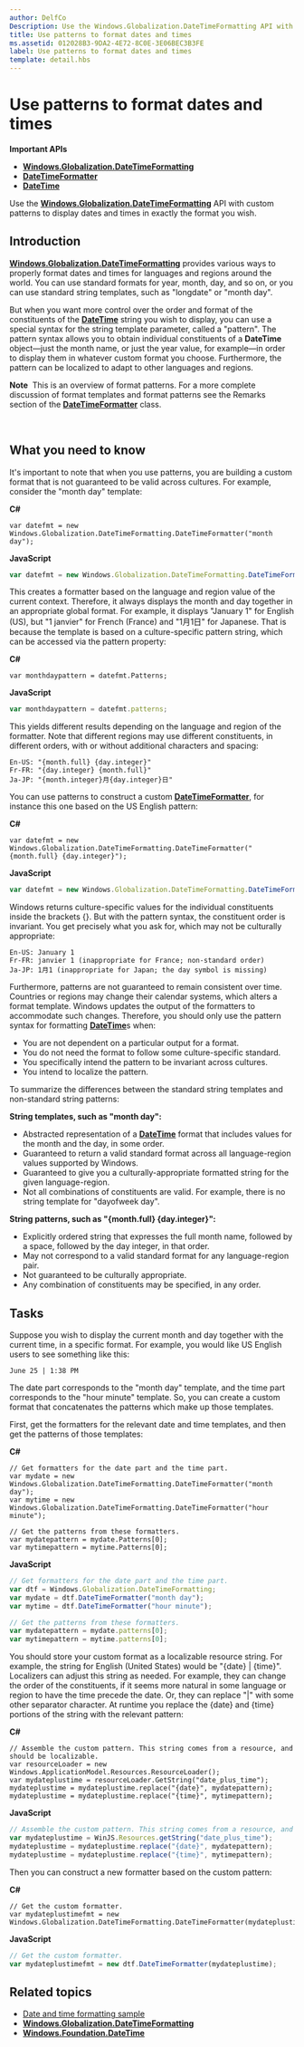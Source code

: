 ```yaml
---
author: DelfCo
Description: Use the Windows.Globalization.DateTimeFormatting API with custom patterns to display dates and times in exactly the format you wish.
title: Use patterns to format dates and times
ms.assetid: 012028B3-9DA2-4E72-8C0E-3E06BEC3B3FE
label: Use patterns to format dates and times
template: detail.hbs
---
```


# Use patterns to format dates and times





**Important APIs**

-   [**Windows.Globalization.DateTimeFormatting**](https://msdn.microsoft.com/library/windows/apps/br206859)
-   [**DateTimeFormatter**](https://msdn.microsoft.com/library/windows/apps/br206828)
-   [**DateTime**](https://msdn.microsoft.com/library/windows/apps/br206576)

Use the [**Windows.Globalization.DateTimeFormatting**](https://msdn.microsoft.com/library/windows/apps/br206859) API with custom patterns to display dates and times in exactly the format you wish.

## <span id="Introduction"></span><span id="introduction"></span><span id="INTRODUCTION"></span>Introduction


[**Windows.Globalization.DateTimeFormatting**](https://msdn.microsoft.com/library/windows/apps/br206859) provides various ways to properly format dates and times for languages and regions around the world. You can use standard formats for year, month, day, and so on, or you can use standard string templates, such as "longdate" or "month day".

But when you want more control over the order and format of the constituents of the [**DateTime**](https://msdn.microsoft.com/library/windows/apps/br206576) string you wish to display, you can use a special syntax for the string template parameter, called a "pattern". The pattern syntax allows you to obtain individual constituents of a **DateTime** object—just the month name, or just the year value, for example—in order to display them in whatever custom format you choose. Furthermore, the pattern can be localized to adapt to other languages and regions.

**Note**  This is an overview of format patterns. For a more complete discussion of format templates and format patterns see the Remarks section of the [**DateTimeFormatter**](https://msdn.microsoft.com/library/windows/apps/br206828) class.

 

## <span id="What_you_need_to_know"></span><span id="what_you_need_to_know"></span><span id="WHAT_YOU_NEED_TO_KNOW"></span>What you need to know


It's important to note that when you use patterns, you are building a custom format that is not guaranteed to be valid across cultures. For example, consider the "month day" template:

**C#**
```CSharp
var datefmt = new Windows.Globalization.DateTimeFormatting.DateTimeFormatter("month day");
```
**JavaScript**
```JavaScript
var datefmt = new Windows.Globalization.DateTimeFormatting.DateTimeFormatter("month day");
```

This creates a formatter based on the language and region value of the current context. Therefore, it always displays the month and day together in an appropriate global format. For example, it displays "January 1" for English (US), but "1 janvier" for French (France) and "1月1日" for Japanese. That is because the template is based on a culture-specific pattern string, which can be accessed via the pattern property:

**C#**
```CSharp
var monthdaypattern = datefmt.Patterns;
```
**JavaScript**
```JavaScript
var monthdaypattern = datefmt.patterns;
```

This yields different results depending on the language and region of the formatter. Note that different regions may use different constituents, in different orders, with or without additional characters and spacing:

``` syntax
En-US: "{month.full} {day.integer}"
Fr-FR: "{day.integer} {month.full}"
Ja-JP: "{month.integer}月{day.integer}日"
```

You can use patterns to construct a custom [**DateTimeFormatter**](https://msdn.microsoft.com/library/windows/apps/br206828), for instance this one based on the US English pattern:

**C#**
```CSharp
var datefmt = new Windows.Globalization.DateTimeFormatting.DateTimeFormatter("{month.full} {day.integer}");
```
**JavaScript**
```JavaScript
var datefmt = new Windows.Globalization.DateTimeFormatting.DateTimeFormatter("{month.full} {day.integer}");
```

Windows returns culture-specific values for the individual constituents inside the brackets {}. But with the pattern syntax, the constituent order is invariant. You get precisely what you ask for, which may not be culturally appropriate:

``` syntax
En-US: January 1
Fr-FR: janvier 1 (inappropriate for France; non-standard order)
Ja-JP: 1月1 (inappropriate for Japan; the day symbol is missing)
```

Furthermore, patterns are not guaranteed to remain consistent over time. Countries or regions may change their calendar systems, which alters a format template. Windows updates the output of the formatters to accommodate such changes. Therefore, you should only use the pattern syntax for formatting [**DateTime**](https://msdn.microsoft.com/library/windows/apps/br206576)s when:

-   You are not dependent on a particular output for a format.
-   You do not need the format to follow some culture-specific standard.
-   You specifically intend the pattern to be invariant across cultures.
-   You intend to localize the pattern.

To summarize the differences between the standard string templates and non-standard string patterns:

**String templates, such as "month day":**

-   Abstracted representation of a [**DateTime**](https://msdn.microsoft.com/library/windows/apps/br206576) format that includes values for the month and the day, in some order.
-   Guaranteed to return a valid standard format across all language-region values supported by Windows.
-   Guaranteed to give you a culturally-appropriate formatted string for the given language-region.
-   Not all combinations of constituents are valid. For example, there is no string template for "dayofweek day".

**String patterns, such as "{month.full} {day.integer}":**

-   Explicitly ordered string that expresses the full month name, followed by a space, followed by the day integer, in that order.
-   May not correspond to a valid standard format for any language-region pair.
-   Not guaranteed to be culturally appropriate.
-   Any combination of constituents may be specified, in any order.

## <span id="Tasks"></span><span id="tasks"></span><span id="TASKS"></span>Tasks


Suppose you wish to display the current month and day together with the current time, in a specific format. For example, you would like US English users to see something like this:

``` syntax
June 25 | 1:38 PM
```

The date part corresponds to the "month day" template, and the time part corresponds to the "hour minute" template. So, you can create a custom format that concatenates the patterns which make up those templates.

First, get the formatters for the relevant date and time templates, and then get the patterns of those templates:

**C#**
```CSharp
// Get formatters for the date part and the time part.
var mydate = new Windows.Globalization.DateTimeFormatting.DateTimeFormatter("month day");
var mytime = new Windows.Globalization.DateTimeFormatting.DateTimeFormatter("hour minute");

// Get the patterns from these formatters.
var mydatepattern = mydate.Patterns[0];
var mytimepattern = mytime.Patterns[0];
```
**JavaScript**
```JavaScript
// Get formatters for the date part and the time part.
var dtf = Windows.Globalization.DateTimeFormatting;
var mydate = dtf.DateTimeFormatter("month day");
var mytime = dtf.DateTimeFormatter("hour minute");

// Get the patterns from these formatters.
var mydatepattern = mydate.patterns[0];
var mytimepattern = mytime.patterns[0];
```

You should store your custom format as a localizable resource string. For example, the string for English (United States) would be "{date} | {time}". Localizers can adjust this string as needed. For example, they can change the order of the constituents, if it seems more natural in some language or region to have the time precede the date. Or, they can replace "|" with some other separator character. At runtime you replace the {date} and {time} portions of the string with the relevant pattern:

**C#**
```CSharp
// Assemble the custom pattern. This string comes from a resource, and should be localizable. 
var resourceLoader = new Windows.ApplicationModel.Resources.ResourceLoader();
var mydateplustime = resourceLoader.GetString("date_plus_time");
mydateplustime = mydateplustime.replace("{date}", mydatepattern);
mydateplustime = mydateplustime.replace("{time}", mytimepattern);
```
**JavaScript**
```JavaScript
// Assemble the custom pattern. This string comes from a resource, and should be localizable. 
var mydateplustime = WinJS.Resources.getString("date_plus_time");
mydateplustime = mydateplustime.replace("{date}", mydatepattern);
mydateplustime = mydateplustime.replace("{time}", mytimepattern);
```

Then you can construct a new formatter based on the custom pattern:

**C#**
```CSharp
// Get the custom formatter.
var mydateplustimefmt = new Windows.Globalization.DateTimeFormatting.DateTimeFormatter(mydateplustime);
```
**JavaScript**
```JavaScript
// Get the custom formatter.
var mydateplustimefmt = new dtf.DateTimeFormatter(mydateplustime);
```

## <span id="related_topics"></span>Related topics


* [Date and time formatting sample](http://go.microsoft.com/fwlink/p/?LinkId=231618)
* [**Windows.Globalization.DateTimeFormatting**](https://msdn.microsoft.com/library/windows/apps/br206859)
* [**Windows.Foundation.DateTime**](https://msdn.microsoft.com/library/windows/apps/br206576)
 

 



